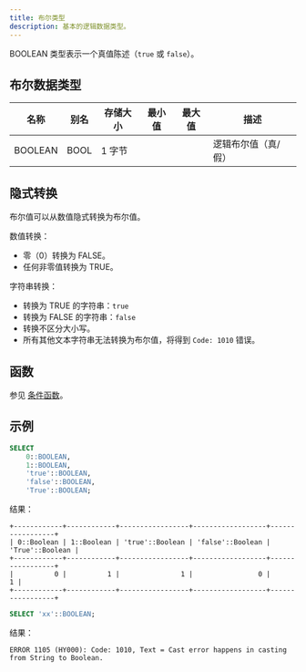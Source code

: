 ```yaml
---
title: 布尔类型
description: 基本的逻辑数据类型。
---
```


BOOLEAN 类型表示一个真值陈述（`true` 或 `false`）。

## 布尔数据类型

| 名称    | 别名   | 存储大小 | 最小值 | 最大值 | 描述                  |
|---------|--------|----------|--------|--------|-----------------------|
| BOOLEAN | BOOL   | 1 字节   |        |        | 逻辑布尔值（真/假）   |

## 隐式转换

布尔值可以从数值隐式转换为布尔值。

数值转换：
* 零（0）转换为 FALSE。
* 任何非零值转换为 TRUE。

字符串转换：
* 转换为 TRUE 的字符串：`true`
* 转换为 FALSE 的字符串：`false`
* 转换不区分大小写。
* 所有其他文本字符串无法转换为布尔值，将得到 `Code: 1010` 错误。

## 函数

参见 [条件函数](/sql/sql-functions/conditional-functions/)。

## 示例

```sql
SELECT 
    0::BOOLEAN, 
    1::BOOLEAN, 
    'true'::BOOLEAN, 
    'false'::BOOLEAN, 
    'True'::BOOLEAN;
```

结果：
```
+------------+------------+-----------------+------------------+-----------------+
| 0::Boolean | 1::Boolean | 'true'::Boolean | 'false'::Boolean | 'True'::Boolean |
+------------+------------+-----------------+------------------+-----------------+
|          0 |          1 |               1 |                0 |               1 |
+------------+------------+-----------------+------------------+-----------------+
```
```sql
SELECT 'xx'::BOOLEAN;
```
结果：
```
ERROR 1105 (HY000): Code: 1010, Text = Cast error happens in casting from String to Boolean.
```
